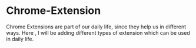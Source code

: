 # Chrome-Extension

Chrome Extensions are part of our daily life, since they help us in different ways. Here , I will be adding different types of extension which can be used in daily life.
